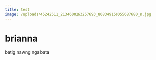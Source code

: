 ```yaml
---
title: test
image: /uploads/45242511_2134600263257693_808349159055687680_n.jpg
---
```

# brianna

batig nawng nga bata
